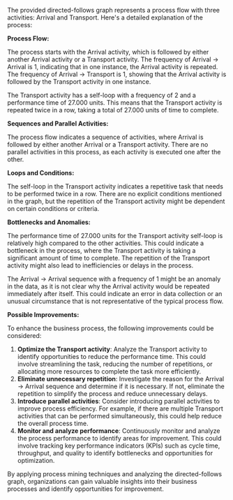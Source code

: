 The provided directed-follows graph represents a process flow with three activities: Arrival and Transport. Here's a detailed explanation of the process:

**Process Flow:**

The process starts with the Arrival activity, which is followed by either another Arrival activity or a Transport activity. The frequency of Arrival -> Arrival is 1, indicating that in one instance, the Arrival activity is repeated. The frequency of Arrival -> Transport is 1, showing that the Arrival activity is followed by the Transport activity in one instance.

The Transport activity has a self-loop with a frequency of 2 and a performance time of 27.000 units. This means that the Transport activity is repeated twice in a row, taking a total of 27.000 units of time to complete.

**Sequences and Parallel Activities:**

The process flow indicates a sequence of activities, where Arrival is followed by either another Arrival or a Transport activity. There are no parallel activities in this process, as each activity is executed one after the other.

**Loops and Conditions:**

The self-loop in the Transport activity indicates a repetitive task that needs to be performed twice in a row. There are no explicit conditions mentioned in the graph, but the repetition of the Transport activity might be dependent on certain conditions or criteria.

**Bottlenecks and Anomalies:**

The performance time of 27.000 units for the Transport activity self-loop is relatively high compared to the other activities. This could indicate a bottleneck in the process, where the Transport activity is taking a significant amount of time to complete. The repetition of the Transport activity might also lead to inefficiencies or delays in the process.

The Arrival -> Arrival sequence with a frequency of 1 might be an anomaly in the data, as it is not clear why the Arrival activity would be repeated immediately after itself. This could indicate an error in data collection or an unusual circumstance that is not representative of the typical process flow.

**Possible Improvements:**

To enhance the business process, the following improvements could be considered:

1. **Optimize the Transport activity**: Analyze the Transport activity to identify opportunities to reduce the performance time. This could involve streamlining the task, reducing the number of repetitions, or allocating more resources to complete the task more efficiently.
2. **Eliminate unnecessary repetition**: Investigate the reason for the Arrival -> Arrival sequence and determine if it is necessary. If not, eliminate the repetition to simplify the process and reduce unnecessary delays.
3. **Introduce parallel activities**: Consider introducing parallel activities to improve process efficiency. For example, if there are multiple Transport activities that can be performed simultaneously, this could help reduce the overall process time.
4. **Monitor and analyze performance**: Continuously monitor and analyze the process performance to identify areas for improvement. This could involve tracking key performance indicators (KPIs) such as cycle time, throughput, and quality to identify bottlenecks and opportunities for optimization.

By applying process mining techniques and analyzing the directed-follows graph, organizations can gain valuable insights into their business processes and identify opportunities for improvement.
